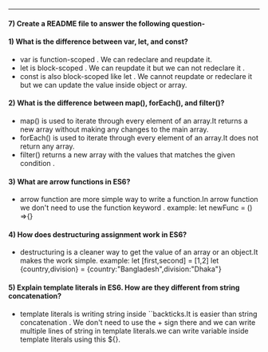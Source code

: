 ---

#### 7) Create a README file to answer the following question-

#### 1) What is the difference between var, let, and const?

- var is function-scoped . We can redeclare and reupdate it.
- let is block-scoped . We can reupdate it but we can not redeclare it .
- const is also block-scoped like let . We cannot reupdate or redeclare it but we can update the value inside object or array.

#### 2) What is the difference between map(), forEach(), and filter()?

- map() is used to iterate through every element of an array.It returns a new array without making any changes to the main array.
- forEach() is used to iterate through every element of an array.It does not return any array.
- filter() returns a new array with the values that matches the given condition .

#### 3) What are arrow functions in ES6?

- arrow function are more simple way to write a function.In arrow function we don't need to use the function keyword .
  example: let newFunc = () =>{}

#### 4) How does destructuring assignment work in ES6?

- destructuring is a cleaner way to get the value of an array or an object.It makes the work simple.
  example: let [first,second] = [1,2]
  let {country,division} = {country:"Bangladesh",division:"Dhaka"}

#### 5) Explain template literals in ES6. How are they different from string concatenation?

- template literals is writing string inside ``backticks.It is easier than string concatenation . We don't need to use the + sign there and we can write multiple lines of string in template literals.we can write variable inside template literals using this ${}.
